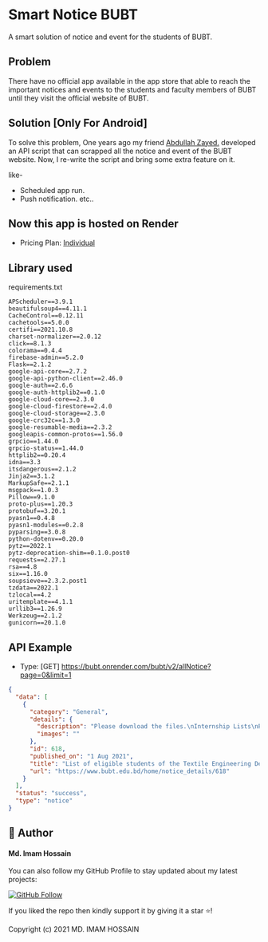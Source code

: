 # Smart Notice BUBT 

A smart solution of notice and event for the students of BUBT.

## Problem

There have no official app available in the app store that able to reach the important notices and events to the students and faculty members of BUBT until they visit the official website of BUBT. 

## Solution [Only For Android]

To solve this problem, One years ago my friend <a href="https://github.com/xaadu"> Abdullah Zayed.</a> developed an API script that can scrapped all the notice and event of the BUBT website. Now, I re-write the script and bring some extra feature on it.

like-
* Scheduled app run.
* Push notification. etc..


## Now this app is hosted on Render
* Pricing Plan: <a href="https://render.com/pricing-jan-1-2023">Individual</a>



## Library used

requirements.txt
```
APScheduler==3.9.1
beautifulsoup4==4.11.1
CacheControl==0.12.11
cachetools==5.0.0
certifi==2021.10.8
charset-normalizer==2.0.12
click==8.1.3
colorama==0.4.4
firebase-admin==5.2.0
Flask==2.1.2
google-api-core==2.7.2
google-api-python-client==2.46.0
google-auth==2.6.6
google-auth-httplib2==0.1.0
google-cloud-core==2.3.0
google-cloud-firestore==2.4.0
google-cloud-storage==2.3.0
google-crc32c==1.3.0
google-resumable-media==2.3.2
googleapis-common-protos==1.56.0
grpcio==1.44.0
grpcio-status==1.44.0
httplib2==0.20.4
idna==3.3
itsdangerous==2.1.2
Jinja2==3.1.2
MarkupSafe==2.1.1
msgpack==1.0.3
Pillow==9.1.0
proto-plus==1.20.3
protobuf==3.20.1
pyasn1==0.4.8
pyasn1-modules==0.2.8
pyparsing==3.0.8
python-dotenv==0.20.0
pytz==2022.1
pytz-deprecation-shim==0.1.0.post0
requests==2.27.1
rsa==4.8
six==1.16.0
soupsieve==2.3.2.post1
tzdata==2022.1
tzlocal==4.2
uritemplate==4.1.1
urllib3==1.26.9
Werkzeug==2.1.2
gunicorn==20.1.0
```


## API Example

* Type: [GET] https://bubt.onrender.com/bubt/v2/allNotice?page=0&limit=1

```json
{
  "data": [
    {
      "category": "General",
      "details": {
        "description": "Please download the files.\nInternship Lists\nProject Lists",
        "images": ""
      },
      "id": 618,
      "published_on": "1 Aug 2021",
      "title": "List of eligible students of the Textile Engineering Department  to appear in the Industrial Training and Practice exam and Project defense exam of summer 2020",
      "url": "https://www.bubt.edu.bd/home/notice_details/618"
    }
  ],
  "status": "success",
  "type": "notice"
}
```


## 🧑 Author

#### Md. Imam Hossain

You can also follow my GitHub Profile to stay updated about my latest projects:

[![GitHub Follow](https://img.shields.io/badge/Connect-imamhossain94-blue.svg?logo=Github&longCache=true&style=social&label=Follow)](https://github.com/imamhossain94)

If you liked the repo then kindly support it by giving it a star ⭐!

Copyright (c) 2021 MD. IMAM HOSSAIN
